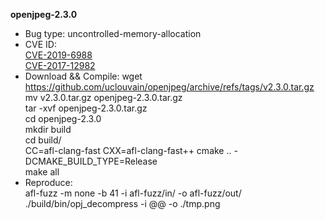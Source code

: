 **openjpeg-2.3.0**
* Bug type: uncontrolled-memory-allocation    
* CVE ID:    
[CVE-2019-6988](https://cve.mitre.org/cgi-bin/cvename.cgi?name=CVE-2019-6988)      
[CVE-2017-12982](https://cve.mitre.org/cgi-bin/cvename.cgi?name=CVE-2017-12982)         
* Download && Compile:
wget https://github.com/uclouvain/openjpeg/archive/refs/tags/v2.3.0.tar.gz
mv v2.3.0.tar.gz openjpeg-2.3.0.tar.gz    
tar -xvf openjpeg-2.3.0.tar.gz  
cd openjpeg-2.3.0    
mkdir build    
cd build/    
CC=afl-clang-fast CXX=afl-clang-fast++ cmake .. -DCMAKE_BUILD_TYPE=Release    
make all    
* Reproduce:    
afl-fuzz -m none -b 41 -i afl-fuzz/in/ -o afl-fuzz/out/ ./build/bin/opj_decompress -i @@ -o ./tmp.png
